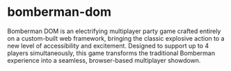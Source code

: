 # bomberman-dom

Bomberman DOM is an electrifying multiplayer party game crafted entirely on a custom-built web framework, bringing the classic explosive action to a new level of accessibility and excitement. Designed to support up to 4 players simultaneously, this game transforms the traditional Bomberman experience into a seamless, browser-based multiplayer showdown.
